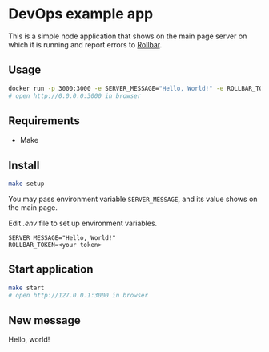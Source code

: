 # DevOps example app

This is a simple node application that shows on the main page server on which it is running and report errors to [Rollbar](https://rollbar.com/).

## Usage

```bash
docker run -p 3000:3000 -e SERVER_MESSAGE="Hello, World!" -e ROLLBAR_TOKEN="<your token>" alkselsv/devops-example-app
# open http://0.0.0.0:3000 in browser
```

## Requirements

- Make

## Install

```bash
make setup
```

You may pass environment variable `SERVER_MESSAGE`, and its value shows on the main page.

Edit _.env_ file to set up environment variables.

```env
SERVER_MESSAGE="Hello, World!"
ROLLBAR_TOKEN=<your token>
```

## Start application

```bash
make start
# open http://127.0.0.1:3000 in browser
```
## New message
Hello, world!
